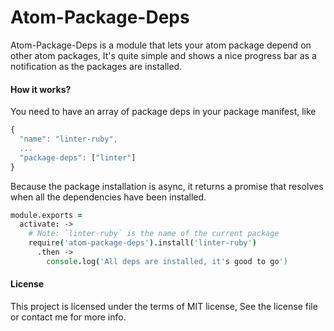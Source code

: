 Atom-Package-Deps
===========
Atom-Package-Deps is a module that lets your atom package depend on other atom packages, It's quite simple and shows a nice progress bar as a notification as the packages are installed.

#### How it works?
You need to have an array of package deps in your package manifest, like
```js
{
  "name": "linter-ruby",
  ...
  "package-deps": ["linter"]
}
```
Because the package installation is async, it returns a promise that resolves when all the dependencies have been installed.
```coffee
module.exports =
  activate: ->
    # Note: `linter-ruby` is the name of the current package
    require('atom-package-deps').install('linter-ruby')
      .then ->
        console.log('All deps are installed, it's good to go')
```

#### License
This project is licensed under the terms of MIT license, See the license file or contact me for more info.
